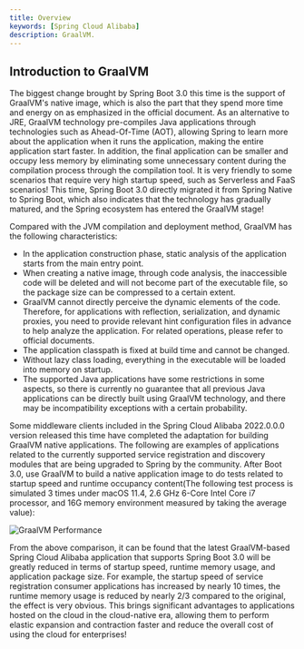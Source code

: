 ```yaml
---
title: Overview
keywords: [Spring Cloud Alibaba]
description: GraalVM.
---
```


## Introduction to GraalVM

The biggest change brought by Spring Boot 3.0 this time is the support of GraalVM's native image, which is also the part that they spend more time and energy on as emphasized in the official document. As an alternative to JRE, GraalVM technology pre-compiles Java applications through technologies such as Ahead-Of-Time (AOT), allowing Spring to learn more about the application when it runs the application, making the entire application start faster. In addition, the final application can be smaller and occupy less memory by eliminating some unnecessary content during the compilation process through the compilation tool. It is very friendly to some scenarios that require very high startup speed, such as Serverless and FaaS scenarios! This time, Spring Boot 3.0 directly migrated it from Spring Native to Spring Boot, which also indicates that the technology has gradually matured, and the Spring ecosystem has entered the GraalVM stage!

Compared with the JVM compilation and deployment method, GraalVM has the following characteristics:

- In the application construction phase, static analysis of the application starts from the main entry point.
- When creating a native image, through code analysis, the inaccessible code will be deleted and will not become part of the executable file, so the package size can be compressed to a certain extent.
- GraalVM cannot directly perceive the dynamic elements of the code. Therefore, for applications with reflection, serialization, and dynamic proxies, you need to provide relevant hint configuration files in advance to help analyze the application. For related operations, please refer to official documents.
- The application classpath is fixed at build time and cannot be changed.
- Without lazy class loading, everything in the executable will be loaded into memory on startup.
- The supported Java applications have some restrictions in some aspects, so there is currently no guarantee that all previous Java applications can be directly built using GraalVM technology, and there may be incompatibility exceptions with a certain probability.

Some middleware clients included in the Spring Cloud Alibaba 2022.0.0.0 version released this time have completed the adaptation for building GraalVM native applications. The following are examples of applications related to the currently supported service registration and discovery modules that are being upgraded to Spring by the community. After Boot 3.0, use GraalVM to build a native application image to do tests related to startup speed and runtime occupancy content(The following test process is simulated 3 times under macOS 11.4, 2.6 GHz 6-Core Intel Core i7 processor, and 16G memory environment measured by taking the average value):

![GraalVM Performance](..//img/user/graalvm/1.jpg)

From the above comparison, it can be found that the latest GraalVM-based Spring Cloud Alibaba application that supports Spring Boot 3.0 will be greatly reduced in terms of startup speed, runtime memory usage, and application package size. For example, the startup speed of service registration consumer applications has increased by nearly 10 times, the runtime memory usage is reduced by nearly 2/3 compared to the original, the effect is very obvious. This brings significant advantages to applications hosted on the cloud in the cloud-native era, allowing them to perform elastic expansion and contraction faster and reduce the overall cost of using the cloud for enterprises!

